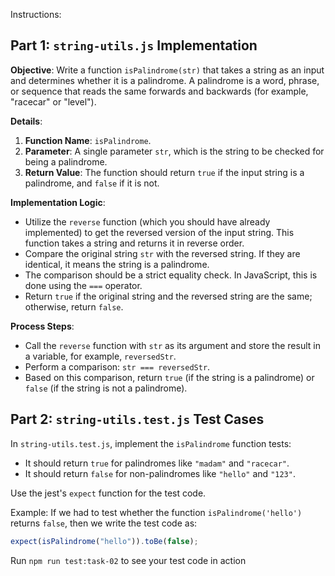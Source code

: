 Instructions:

## Part 1: `string-utils.js` Implementation

**Objective**: Write a function `isPalindrome(str)` that takes a string as an input and determines whether it is a palindrome. A palindrome is a word, phrase, or sequence that reads the same forwards and backwards (for example, "racecar" or "level").

**Details**:

1. **Function Name**: `isPalindrome`.
2. **Parameter**: A single parameter `str`, which is the string to be checked for being a palindrome.
3. **Return Value**: The function should return `true` if the input string is a palindrome, and `false` if it is not.

**Implementation Logic**:

- Utilize the `reverse` function (which you should have already implemented) to get the reversed version of the input string. This function takes a string and returns it in reverse order.
- Compare the original string `str` with the reversed string. If they are identical, it means the string is a palindrome.
- The comparison should be a strict equality check. In JavaScript, this is done using the `===` operator.
- Return `true` if the original string and the reversed string are the same; otherwise, return `false`.

**Process Steps**:

- Call the `reverse` function with `str` as its argument and store the result in a variable, for example, `reversedStr`.
- Perform a comparison: `str === reversedStr`.
- Based on this comparison, return `true` (if the string is a palindrome) or `false` (if the string is not a palindrome).

## Part 2: `string-utils.test.js` Test Cases

In `string-utils.test.js`, implement the `isPalindrome` function tests:

- It should return `true` for palindromes like `"madam"` and `"racecar"`.
- It should return `false` for non-palindromes like `"hello"` and `"123"`.

Use the jest's `expect` function for the test code.

Example:
If we had to test whether the function `isPalindrome('hello')` returns `false`, then we write the test code as:

```js
expect(isPalindrome("hello")).toBe(false);
```

Run `npm run test:task-02` to see your test code in action
